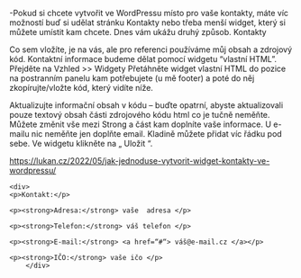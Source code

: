 -Pokud si chcete vytvořit ve WordPressu místo pro vaše kontakty, máte víc možností buď si udělat stránku Kontakty nebo třeba menší widget, který si můžete umístit kam chcete. Dnes vám ukážu druhý způsob. Kontakty

Co sem vložíte, je na vás, ale pro referenci používáme můj obsah a zdrojový kód. Kontaktní informace budeme dělat pomocí widgetu “vlastní HTML”. Přejděte na Vzhled >> Widgety Přetáhněte widget vlastní HTML do pozice na postranním panelu kam potřebujete (u mě footer) a poté do něj zkopírujte/vložte kód, který vidíte níže.

Aktualizujte informační obsah v kódu – buďte opatrní, abyste aktualizovali pouze textový obsah části zdrojového kódu html co je tučně neměňte. Můžete změnit vše mezi Strong a část kam doplníte vaše informace. U e-mailu nic neměňte jen doplňte email. Kladině můžete přidat víc řádku pod sebe. Ve widgetu klikněte na „ Uložit “.

https://lukan.cz/2022/05/jak-jednoduse-vytvorit-widget-kontakty-ve-wordpressu/

```
<div>
<p>Kontakt:</p>

<p><strong>Adresa:</strong> vaše  adresa </p>

<p><strong>Telefon:</strong> váš telefon </p>

<p><strong>E-mail:</strong> <a href=“#“> váš@e-mail.cz </a></p>

<p><strong>IČO:</strong> vaše ičo </p>
    </div>
 
```   